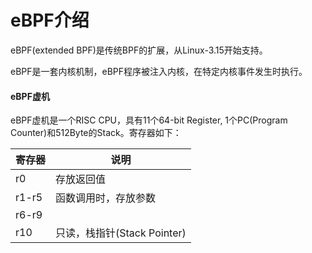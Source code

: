 # eBPF介绍
  
  eBPF(extended BPF)是传统BPF的扩展，从Linux-3.15开始支持。

  eBPF是一套内核机制，eBPF程序被注入内核，在特定内核事件发生时执行。
  
#### eBPF虚机
  eBPF虚机是一个RISC CPU，具有11个64-bit Register, 1个PC(Program Counter)和512Byte的Stack。寄存器如下：

  | 寄存器 | 说明 |
  |--------|------|
  | r0     | 存放返回值             |
  | r1-r5  | 函数调用时，存放参数   |
  | r6-r9  |        |
  | r10    | 只读，栈指针(Stack Pointer)    |


